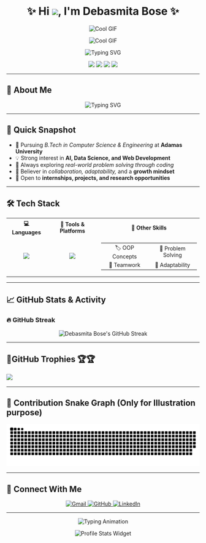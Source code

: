 ### <h1 align="center">✨ Hi <img src="https://i.ibb.co/zH54XZbH/five-unscreen.gif" width="30">, I'm Debasmita Bose ✨</h1>

<p align="center">
  <img src="https://images-wixmp-ed30a86b8c4ca887773594c2.wixmp.com/f/c83c004e-1370-4756-88e5-4071de797088/di2yz17-b809bf94-8622-4b51-901f-3d84da49ad5d.gif" width="700" alt="Cool GIF" />
</p>

<p align="center">
  <img src="https://images-wixmp-ed30a86b8c4ca887773594c2.wixmp.com/f/c83c004e-1370-4756-88e5-4071de797088/di2yz17-b809bf94-8622-4b51-901f-3d84da49ad5d.gif?token=eyJ0eXAiOiJKV1QiLCJhbGciOiJIUzI1NiJ9.eyJzdWIiOiJ1cm46YXBwOjdlMGQxODg5ODIyNjQzNzNhNWYwZDQxNWVhMGQyNmUwIiwiaXNzIjoidXJuOmFwcDo3ZTBkMTg4OTgyMjY0MzczYTVmMGQ0MTVlYTBkMjZlMCIsIm9iaiI6W1t7InBhdGgiOiIvZi9jODNjMDA0ZS0xMzcwLTQ3NTYtODhlNS00MDcxZGU3OTcwODgvZGkyeXoxNy1iODA5YmY5NC04NjIyLTRiNTEtOTAxZi0zZDg0ZGE0OWFkNWQuZ2lmIn1dXSwiYXVkIjpbInVybjpzZXJ2aWNlOmZpbGUuZG93bmxvYWQiXX0.M4Riwrjoo265UYd_MNvscxG_WmxXLEEpmaSvYv-t2nE" width="700" alt="Cool GIF" />
</p>


<p align="center">
  <img src="https://readme-typing-svg.demolab.com?font=Fira+Code&size=24&duration=3000&pause=1200&color=FF69B4&center=true&vCenter=true&width=600&lines=%F0%9F%92%BB+Computer+Science+Engineer+%F0%9F%92%BB;%F0%9F%8C%90+Learning+Web+Development+%F0%9F%8C%90;%F0%9F%A4%96+Exploring+AI+%26+Machine+Learning+%F0%9F%A4%96;%F0%9F%93%8A+Data+Science+%7C+Problem+Solving+%F0%9F%93%8A;%E2%9A%A1+Tech+Enthusiast+%E2%9A%A1;%F0%9F%8C%8D+Open+to+Projects+%26+Collaboration+%F0%9F%8C%8D" alt="Typing SVG" />
</p>


<p align="center">
  <a href="mailto:dbose272@gmail.com"><img src="https://img.shields.io/badge/Personal--Mail-D14836?style=for-the-badge&logo=gmail&logoColor=white"></a>
  <a href="mailto:debasmita.bose@stu.adamasuniversity.ac.in"><img src="https://img.shields.io/badge/University--Mail-0A66C2?style=for-the-badge&logo=gmail&logoColor=white"></a>
  <a href="https://github.com/DebasmitaBose0"><img src="https://img.shields.io/badge/GitHub-181717?style=for-the-badge&logo=github&logoColor=white"></a>
  <a href="https://www.linkedin.com/in/debasmita-bose-0002b329a/"><img src="https://img.shields.io/badge/LinkedIn-0077B5?style=for-the-badge&logo=linkedin&logoColor=white"></a>
</p>

---

## 🪩 About Me  

<p align="center">
  <img src="https://readme-typing-svg.herokuapp.com?font=Fira+Code&duration=3000&pause=800&color=00FFFF&center=true&vCenter=true&width=500&lines=B.Tech+in+Computer+Science+%26+Engineering;AI+%7C+Data+Science+%7C+Web+Development;Real-World+Problem+Solver;Collaborative+%26+Adaptable+Mindset;Open+to+Internships+%26+Projects+%26+Research" alt="Typing SVG" />
</p>

---

## 💫 Quick Snapshot  

- 🧠 Pursuing *B.Tech in Computer Science & Engineering* at **Adamas University**  
- 💡 Strong interest in **AI, Data Science, and Web Development**  
- 🔧 Always exploring *real-world problem solving through coding*  
- 🤝 Believer in *collaboration, adaptability,* and a **growth mindset**  
- 🚀 Open to **internships, projects, and research opportunities**

---

## 🛠 Tech Stack  

<p align="center">
  <table>
    <tr>
      <th>💻 Languages</th>
      <th>🔧 Tools & Platforms</th>
      <th>🌟 Other Skills</th>
    </tr>
    <tr>
      <td align="center">
        <img src="https://skillicons.dev/icons?i=c,cpp,java,python,javascript" height="55"/><br/>
      </td>
      <td align="center">
        <img src="https://skillicons.dev/icons?i=git,github,vscode,mysql,html,css" height="55"/><br/>
      </td>
      <td align="center">
        <table>
          <tr>
            <td align="center">
              🏷 OOP Concepts
            </td>
            <td align="center">
              🧩 Problem Solving
            </td>
          </tr>
          <tr>
            <td align="center">
              🤝 Teamwork
            </td>
            <td align="center">
              🔄 Adaptability
            </td>
          </tr>
        </table>
      </td>
    </tr>
  </table>
</p>

---

## 📈 GitHub Stats & Activity  

### 🔥 GitHub Streak

<p align="center">
  <img src="https://streak-stats.vercel.app/?user=DebasmitaBose0&theme=tokyonight&hide_border=true" alt="Debasmita Bose's GitHub Streak" />
</p>



---

## 🥇GitHub Trophies 🏆🏆 
![](https://github-profile-trophy.vercel.app/?username=DebasmitaBose0&theme=dracula&margin-w=4&cache_seconds=1800)


---

## 🐍 Contribution Snake Graph (Only for Illustration purpose)
<p align="center"> <img src="https://raw.githubusercontent.com/platane/platane/output/github-contribution-grid-snake.svg" alt="Snake animation" /> </p>

---

## 🤝 Connect With Me  

<p align="center">
  <a href="mailto:debasmitabose06@gmail.com" target="_blank">
    <img src="https://img.shields.io/badge/Gmail-D14836?style=for-the-badge&logo=gmail&logoColor=white" alt="Gmail"/>
  </a>
  <a href="https://github.com/DebasmitaBose0" target="_blank">
    <img src="https://img.shields.io/badge/GitHub-100000?style=for-the-badge&logo=github&logoColor=white" alt="GitHub"/>
  </a>
  <a href="https://www.linkedin.com/in/debasmita-bose/" target="_blank">
    <img src="https://img.shields.io/badge/LinkedIn-0077B5?style=for-the-badge&logo=linkedin&logoColor=white" alt="LinkedIn"/>
  </a>
</p>

---

<p align="center">
  <img src="https://readme-typing-svg.herokuapp.com?font=Fira+Code&weight=600&size=22&duration=2800&pause=600&color=00FFFF&center=true&vCenter=true&width=600&lines=⭐+Thanks+for+visiting+my+profile!;🌈+Don't+forget+to+star+my+repos+and+follow!;🚀+Let's+collaborate+and+build+something+amazing!" alt="Typing Animation" />
</p>

<p align="center">
  <img src="https://github-widgetbox.vercel.app/api/profile?username=DebasmitaBose0&data=followers,repositories,stars,commits&theme=darkmode&animation=true" alt="Profile Stats Widget"/>
</p>
